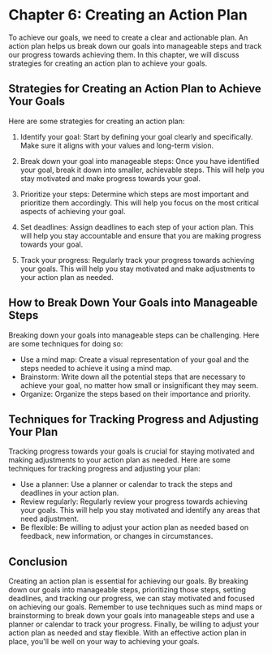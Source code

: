 Chapter 6: Creating an Action Plan
==================================

To achieve our goals, we need to create a clear and actionable plan. An action plan helps us break down our goals into manageable steps and track our progress towards achieving them. In this chapter, we will discuss strategies for creating an action plan to achieve your goals.

Strategies for Creating an Action Plan to Achieve Your Goals
------------------------------------------------------------

Here are some strategies for creating an action plan:

1. Identify your goal: Start by defining your goal clearly and specifically. Make sure it aligns with your values and long-term vision.

2. Break down your goal into manageable steps: Once you have identified your goal, break it down into smaller, achievable steps. This will help you stay motivated and make progress towards your goal.

3. Prioritize your steps: Determine which steps are most important and prioritize them accordingly. This will help you focus on the most critical aspects of achieving your goal.

4. Set deadlines: Assign deadlines to each step of your action plan. This will help you stay accountable and ensure that you are making progress towards your goal.

5. Track your progress: Regularly track your progress towards achieving your goals. This will help you stay motivated and make adjustments to your action plan as needed.

How to Break Down Your Goals into Manageable Steps
--------------------------------------------------

Breaking down your goals into manageable steps can be challenging. Here are some techniques for doing so:

* Use a mind map: Create a visual representation of your goal and the steps needed to achieve it using a mind map.
* Brainstorm: Write down all the potential steps that are necessary to achieve your goal, no matter how small or insignificant they may seem.
* Organize: Organize the steps based on their importance and priority.

Techniques for Tracking Progress and Adjusting Your Plan
--------------------------------------------------------

Tracking progress towards your goals is crucial for staying motivated and making adjustments to your action plan as needed. Here are some techniques for tracking progress and adjusting your plan:

* Use a planner: Use a planner or calendar to track the steps and deadlines in your action plan.
* Review regularly: Regularly review your progress towards achieving your goals. This will help you stay motivated and identify any areas that need adjustment.
* Be flexible: Be willing to adjust your action plan as needed based on feedback, new information, or changes in circumstances.

Conclusion
----------

Creating an action plan is essential for achieving our goals. By breaking down our goals into manageable steps, prioritizing those steps, setting deadlines, and tracking our progress, we can stay motivated and focused on achieving our goals. Remember to use techniques such as mind maps or brainstorming to break down your goals into manageable steps and use a planner or calendar to track your progress. Finally, be willing to adjust your action plan as needed and stay flexible. With an effective action plan in place, you'll be well on your way to achieving your goals.


